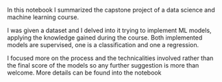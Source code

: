 In this notebook I summarized the capstone project of a data science and machine learning course. 

I was given a dataset and I delved into it trying to implement ML models, applying the knowledge gained during the course. 
Both implemented models are supervised, one is a classification and one a regression. 

I focused more on the process and the technicalities involved rather than the final score of the models so any further suggestion is more than welcome. 
More details can be found into the notebook
